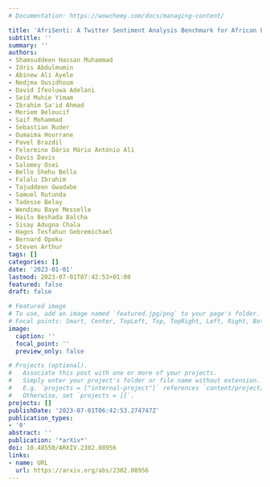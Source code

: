 ```yaml
---
# Documentation: https://wowchemy.com/docs/managing-content/

title: 'AfriSenti: A Twitter Sentiment Analysis Benchmark for African Languages'
subtitle: ''
summary: ''
authors:
- Shamsuddeen Hassan Muhammad
- Idris Abdulmumin
- Abinew Ali Ayele
- Nedjma Ousidhoum
- David Ifeoluwa Adelani
- Seid Muhie Yimam
- Ibrahim Sa'id Ahmad
- Meriem Beloucif
- Saif Mohammad
- Sebastian Ruder
- Oumaima Hourrane
- Pavel Brazdil
- Felermino Dário Mário António Ali
- Davis Davis
- Salomey Osei
- Bello Shehu Bello
- Falalu Ibrahim
- Tajuddeen Gwadabe
- Samuel Rutunda
- Tadesse Belay
- Wendimu Baye Messelle
- Hailu Beshada Balcha
- Sisay Adugna Chala
- Hagos Tesfahun Gebremichael
- Bernard Opoku
- Steven Arthur
tags: []
categories: []
date: '2023-01-01'
lastmod: 2023-07-01T07:42:53+01:00
featured: false
draft: false

# Featured image
# To use, add an image named `featured.jpg/png` to your page's folder.
# Focal points: Smart, Center, TopLeft, Top, TopRight, Left, Right, BottomLeft, Bottom, BottomRight.
image:
  caption: ''
  focal_point: ''
  preview_only: false

# Projects (optional).
#   Associate this post with one or more of your projects.
#   Simply enter your project's folder or file name without extension.
#   E.g. `projects = ["internal-project"]` references `content/project/deep-learning/index.md`.
#   Otherwise, set `projects = []`.
projects: []
publishDate: '2023-07-01T06:42:53.274747Z'
publication_types:
- '0'
abstract: ''
publication: '*arXiv*'
doi: 10.48550/ARXIV.2302.08956
links:
- name: URL
  url: https://arxiv.org/abs/2302.08956
---
```

